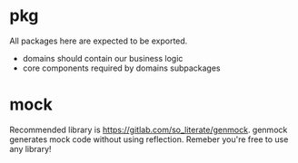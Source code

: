 # pkg

All packages here are expected to be exported.

* domains should contain our business logic
* core components required by domains subpackages

# mock

Recommended library is https://gitlab.com/so_literate/genmock. genmock generates
mock code without using reflection. Remeber you're free to use any library!